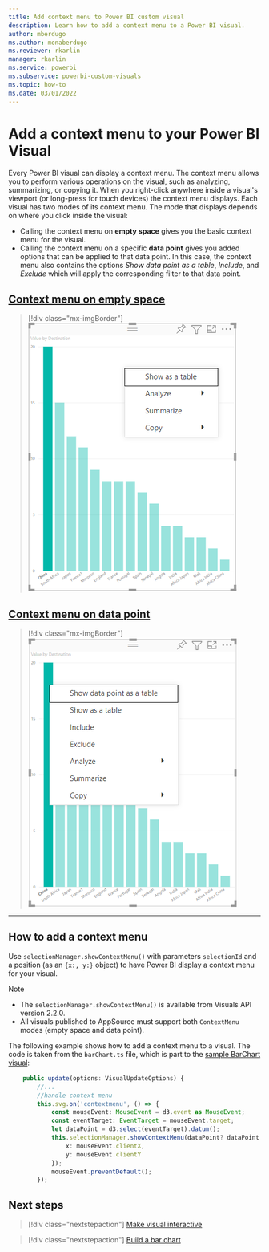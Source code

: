 ```yaml
---
title: Add context menu to Power BI custom visual
description: Learn how to add a context menu to a Power BI visual.
author: mberdugo
ms.author: monaberdugo
ms.reviewer: rkarlin
manager: rkarlin
ms.service: powerbi
ms.subservice: powerbi-custom-visuals
ms.topic: how-to
ms.date: 03/01/2022
---
```


# Add a context menu to your Power BI Visual

Every Power BI visual can display a context menu. The context menu allows you to perform various operations on the visual, such as analyzing, summarizing, or copying it.
When you right-click anywhere inside a visual's viewport (or long-press for touch devices) the context menu displays.
Each visual has two modes of its context menu. The mode that displays depends on where you click inside the visual:

* Calling the context menu on **empty space** gives you the basic context menu for the visual.
* Calling the context menu on a specific **data point** gives you added options that can be applied to that data point. In this case, the context menu also contains the options *Show data point as a table*, *Include*, and *Exclude* which will apply the corresponding filter to that data point.

## [Context menu on empty space](#tab/EmptySpace)

>[!div class="mx-imgBorder"]
>![Context menu called on empty space](media/context-menu/context-menu-called-on-empty-space-in-barchart.png)

## [Context menu on data point](#tab/DataPoint)

>[!div class="mx-imgBorder"]
>![Context menu called on datapoint](media/context-menu/datapoint-context-menu-in-barchart.png)

---

## How to add a context menu

Use `selectionManager.showContextMenu()` with parameters `selectionId` and a position (as an `{x:, y:}` object) to have Power BI display a context menu for your visual.

> [!NOTE]
>
> * The `selectionManager.showContextMenu()` is available from Visuals API version 2.2.0.
> * All visuals published to AppSource must support both `ContextMenu` modes (empty space and data point).

The following example shows how to add a context menu to a visual. The code is taken from the `barChart.ts` file, which is part to the [sample BarChart visual](https://github.com/Microsoft/PowerBI-visuals-sampleBarChart):

```typescript
    public update(options: VisualUpdateOptions) {
        //...
        //handle context menu
        this.svg.on('contextmenu', () => {
            const mouseEvent: MouseEvent = d3.event as MouseEvent;
            const eventTarget: EventTarget = mouseEvent.target;
            let dataPoint = d3.select(eventTarget).datum();
            this.selectionManager.showContextMenu(dataPoint? dataPoint.selectionId : {}, {
                x: mouseEvent.clientX,
                y: mouseEvent.clientY
            });
            mouseEvent.preventDefault();
        });
```

## Next steps

>[!div class="nextstepaction"]
>[Make visual interactive](selection-api.md)

>[!div class="nextstepaction"]
>[Build a bar chart](create-bar-chart.md)